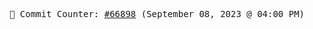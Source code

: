 <p align="center">
    <samp>
        📮 Commit Counter: <a href="https://github.com/Javascript-void0/Javascript-void0/commits/main">#66898</a> (September 08, 2023 @ 04:00 PM)
    </samp>
</p>